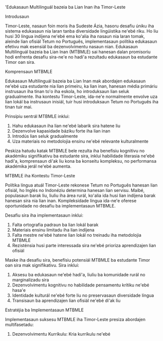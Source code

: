 'Edukasaun Multilinguál bazeia ba Lian Inan iha Timor-Leste

Introdusaun

Timor-Leste, nasaun foin moris iha Sudeste Ázia, hasoru desafiu úniku iha sistema edukasaun nia laran tanba diversidade lingúistika ne'ebé riku. Ho liu husi 30 língua indíjena ne'ebé ema ko'alia iha nasaun nia laran tomak, aleinde lian ofisiál Tetum no Português, implementasaun polítika edukasaun efetivu mak esensiál ba dezenvolvimentu nasaun nian. Edukasaun Multilinguál bazeia ba Lian Inan (MTBMLE) sai hanesan dalan promisoriu hodi enfrenta desafiu sira-ne'e no hadi'a rezultadu edukasaun ba estudante Timor oan sira.

Komprensaun MTBMLE

Edukasaun Multilinguál bazeia ba Lian Inan mak abordajen edukasaun ne'ebé uza estudante nia lian primeiru, ka lian inan, hanesan média primáriu instrusaun iha tinan to'o iha eskola, ho introduksaun lian seluk gradualmente. Iha kontestu Timor-Leste, ida-ne'e normalmente envolve uza lian lokál ba instrusaun inisiál, tuir husi introduksaun Tetum no Português iha tinan tuir mai.

Prinsípiu sentrál MTBMLE inklui:
1. Hahu edukasaun iha lian ne'ebé labarik sira hatene liu
2. Dezenvolve kapasidade báziku forte iha lian inan
3. Introdús lian seluk gradualmente
4. Uza materiais no metodolojia ensinu ne'ebé relevante kulturalmente

Peskiza hatudu katak MTBMLE bele rezulta iha benefísiu kognitivu no akadémiku signifikativu ba estudante sira, inklui habilidade literasia ne'ebé hadi'a, komprensaun di'ak liu kona ba konseitu kompleksu, no performansa akadémika jerál ne'ebé aumenta.

MTBMLE iha Kontestu Timor-Leste

Polítika língua atuál Timor-Leste rekonese Tetum no Português hanesan lian ofisiál, ho Inglés no Indonéziu determina hanesan lian servisu. Maibé, populasaun barak liu, liuliu iha área rurál, ko'alia ida husi lian indíjena barak hanesan sira nia lian inan. Kompleksidade língua ida-ne'e oferese oportunidade no desafiu ba implementasaun MTBMLE.

Desafiu sira iha implementasaun inklui:
1. Falta ortografia padraun ba lian lokál barak
2. Materiais ensinu limitadu iha lian indíjena
3. Falta mestre ne'ebé hatene lian lokál no treinadu iha metodolojia MTBMLE
4. Rezisténsia husi parte interessada sira ne'ebé prioriza aprendizajen lian ofisiál

Maske iha desafiu sira, benefísiu potensiál MTBMLE ba estudante Timor oan sira mak signifikativu. Sira inklui:
1. Aksesu ba edukasaun ne'ebé hadi'a, liuliu ba komunidade rurál no marginalizadu sira
2. Dezenvolvimentu kognitivu no habilidade pensamentu krítiku ne'ebé hasa'e
3. Identidade kulturál ne'ebé forte liu no preservasaun diversidade língua
4. Transisaun ba aprendizajen lian ofisiál ne'ebé di'ak liu

Estratéjia ba Implementasaun MTBMLE

Implementasaun suksesu MTBMLE iha Timor-Leste presiza abordajen multifasetadu:

1. Dezenvolvimentu Kurríkulu: Kria kurríkulu ne'ebé